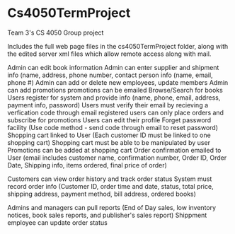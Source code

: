 # Cs4050TermProject
Team 3's CS 4050 Group project

Includes the full web page files in the cs4050TermProject folder, along with the edited server xml files which allow remote access along with mail.

Admin can edit book information 
Admin can enter supplier and shipment info (name, address, phone number, contact person info (name, email, phone #)
Admin can add or delete new employees, update members
Admin can add promotions
promotions can be emailed
Browse/Search for books
Users register for system and provide info (name, phone, email, address, payment info, password)
Users must verify their email by recieving a verfication code through email
registered users can only place orders and subscribe for promotions
Users can edit their profile
Forget password facility (Use code method - send code through email to reset password)
Shopping cart linked to User (Each customer ID must be linked to one shopping cart)
Shopping cart must be able to be manipulated by user
Promotions can be added at shopping cart
Order confirmation emailed to User (email includes customer name, confirmation number, Order ID, Order Date, Shipping info, items ordered, final price of order)

Customers can view order history and track order status
System must record order info (Customer ID, order time and date, status, total price, shipping address, payment method, bill address, ordered books)

Admins and managers can pull reports (End of Day sales, low inventory notices, book sales reports, and publisher's sales report)
Shippment employee can update order status
